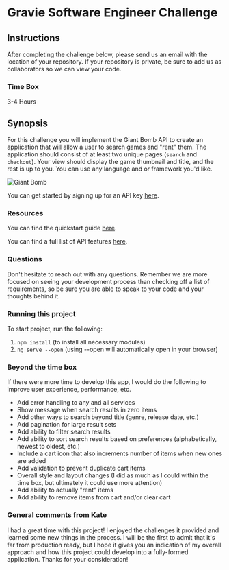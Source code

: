 # Gravie Software Engineer Challenge

## Instructions
After completing the challenge below, please send us an email with the location of your repository. If your repository is private, be sure to add us as collaborators so we can view your code.

### Time Box
3-4 Hours

## Synopsis

For this challenge you will implement the Giant Bomb API to create an application that will allow a user to search games and "rent" them. The application should consist of at least two unique pages (`search` and `checkout`). Your view should display the game thumbnail and title, and the rest is up to you. You can use any language and or framework you'd like.

![Giant Bomb](https://upload.wikimedia.org/wikipedia/en/4/4b/Giant_Bomb_logo.png)

You can get started by signing up for an API key [here](https://www.giantbomb.com/api/).

### Resources

You can find the quickstart guide [here](https://www.giantbomb.com/forums/api-developers-3017/quick-start-guide-to-using-the-api-1427959/).

You can find a full list of API features [here](https://www.giantbomb.com/api/documentation).

### Questions

Don't hesitate to reach out with any questions. Remember we are more focused on seeing your development process than checking off a list of requirements, so be sure you are able to speak to your code and your thoughts behind it.


### Running this project

To start project, run the following: 
1. `npm install` (to install all necessary modules)
2. `ng serve --open` (using --open will automatically open in your browser)

### Beyond the time box

If there were more time to develop this app, I would do the following to improve user experience, performance, etc.

* Add error handling to any and all services
* Show message when search results in zero items
* Add other ways to search beyond title (genre, release date, etc.)
* Add pagination for large result sets
* Add ability to filter search results
* Add ability to sort search results based on preferences (alphabetically, newest to oldest, etc.)
* Include a cart icon that also increments number of items when new ones are added
* Add validation to prevent duplicate cart items
* Overall style and layout changes (I did as much as I could within the time box, but ultimately it could use more attention)
* Add ability to actually "rent" items
* Add ability to remove items from cart and/or clear cart

### General comments from Kate

I had a great time with this project! I enjoyed the challenges it provided and learned some new things in the process. I will be the first to admit that it's far from production ready, but I hope it gives you an indication of my overall approach and how this project could develop into a fully-formed application. 
Thanks for your consideration!
